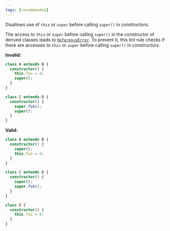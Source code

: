 ```yaml
---
tags: [recommended]
---
```


Disallows use of `this` or `super` before calling `super()` in constructors.

The access to `this` or `super` before calling `super()` in the constructor of
derived classes leads to [`ReferenceError`]. To prevent it, this lint rule
checks if there are accesses to `this` or `super` before calling `super()` in
constructors.

[`ReferenceError`]: https://developer.mozilla.org/en-US/docs/Web/JavaScript/Reference/Global_Objects/ReferenceError

**Invalid:**

```typescript
class A extends B {
  constructor() {
    this.foo = 0;
    super();
  }
}

class C extends D {
  constructor() {
    super.foo();
    super();
  }
}
```

**Valid:**

```typescript
class A extends B {
  constructor() {
    super();
    this.foo = 0;
  }
}

class C extends D {
  constructor() {
    super();
    super.foo();
  }
}

class E {
  constructor() {
    this.foo = 0;
  }
}
```
